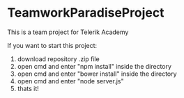 TeamworkParadiseProject
=======================

This is a team project for Telerik Academy

If you want to start this project:
 1. download repository .zip file
 2. open cmd and enter "npm install" inside the directory
 3. open cmd and enter "bower install" inside the directory
 4. open cmd and enter "node server.js"
 5. thats it! 
